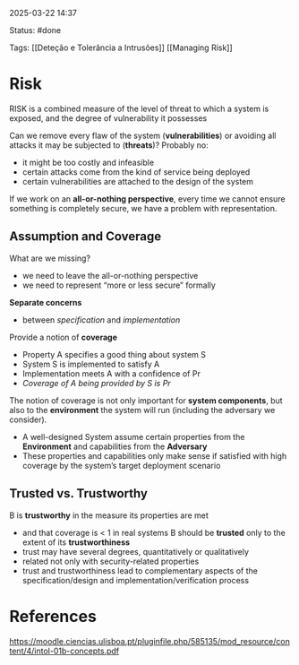 2025-03-22 14:37

Status: #done 

Tags: [[Deteção e Tolerância a Intrusões]] [[Managing Risk]]

# Risk

RISK is a combined measure of the level of threat to which a system is exposed, and the degree of vulnerability it possesses

Can we remove every flaw of the system (**vulnerabilities**) or avoiding all attacks it may be subjected to (**threats**)?
Probably no:
- it might be too costly and infeasible
- certain attacks come from the kind of service being deployed
- certain vulnerabilities are attached to the design of the system

If we work on an **all-or-nothing perspective**, every time we cannot ensure something is completely secure, we have a problem with representation.

## Assumption and Coverage

What are we missing?
- we need to leave the all-or-nothing perspective
- we need to represent “more or less secure” formally

**Separate concerns**
- between *specification* and *implementation*

Provide a notion of **coverage**
- Property A specifies a good thing about system S
- System S is implemented to satisfy A
- Implementation meets A with a confidence of Pr
- *Coverage of A being provided by S is Pr*

The notion of coverage is not only important for **system components**, but also to the **environment** the system will run (including the adversary we consider).
- A well-designed System assume certain properties from the **Environment** and capabilities from the **Adversary**
- These properties and capabilities only make sense if satisfied with high coverage by the system’s target deployment scenario

## Trusted vs. Trustworthy

B is **trustworthy** in the measure its properties are met
- and that coverage is < 1 in real systems
B should be **trusted** only to the extent of its **trustworthiness**
- trust may have several degrees, quantitatively or qualitatively
- related not only with security-related properties
- trust and trustworthiness lead to complementary aspects of the specification/design and implementation/verification process

# References

https://moodle.ciencias.ulisboa.pt/pluginfile.php/585135/mod_resource/content/4/intol-01b-concepts.pdf